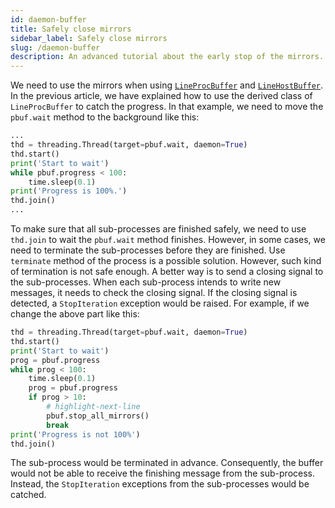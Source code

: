 ```yaml
---
id: daemon-buffer
title: Safely close mirrors
sidebar_label: Safely close mirrors
slug: /daemon-buffer
description: An advanced tutorial about the early stop of the mirrors.
---
```


We need to use the mirrors when using [`LineProcBuffer`](../apis/mproc/LineProcBuffer.mdx) and [`LineHostBuffer`](../apis/host/LineHostBuffer.mdx). In the previous article, we have explained how to use the derived class of `LineProcBuffer` to catch the progress. In that example, we need to move the `pbuf.wait` method to the background like this:

```python
...
thd = threading.Thread(target=pbuf.wait, daemon=True)
thd.start()
print('Start to wait')
while pbuf.progress < 100:
    time.sleep(0.1)
print('Progress is 100%.')
thd.join()
...
```

To make sure that all sub-processes are finished safely, we need to use `thd.join` to wait the `pbuf.wait` method finishes. However, in some cases, we need to terminate the sub-processes before they are finished. Use `terminate` method of the process is a possible solution. However, such kind of termination is not safe enough. A better way is to send a closing signal to the sub-processes. When each sub-process intends to write new messages, it needs to check the closing signal. If the closing signal is detected, a `StopIteration` exception would be raised. For example, if we change the above part like this:

```python
thd = threading.Thread(target=pbuf.wait, daemon=True)
thd.start()
print('Start to wait')
prog = pbuf.progress
while prog < 100:
    time.sleep(0.1)
    prog = pbuf.progress
    if prog > 10:
        # highlight-next-line
        pbuf.stop_all_mirrors()
        break
print('Progress is not 100%')
thd.join()
```

The sub-process would be terminated in advance. Consequently, the buffer would not be able to receive the finishing message from the sub-process. Instead, the `StopIteration` exceptions from the sub-processes would be catched.
